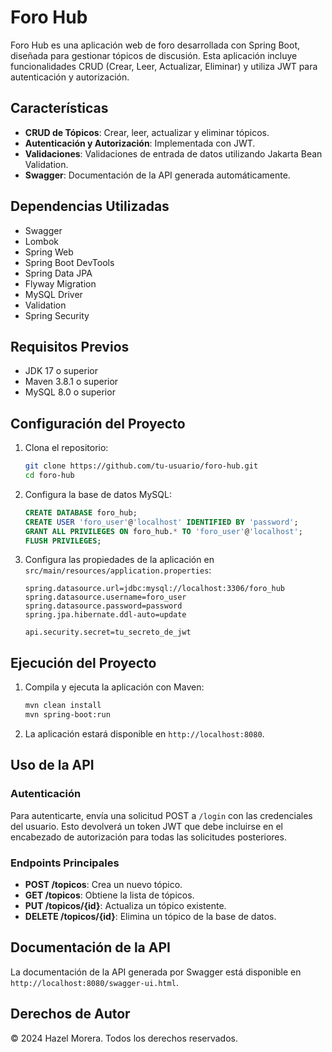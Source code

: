 # Foro Hub

Foro Hub es una aplicación web de foro desarrollada con Spring Boot, diseñada para gestionar tópicos de discusión. Esta aplicación incluye funcionalidades CRUD (Crear, Leer, Actualizar, Eliminar) y utiliza JWT para autenticación y autorización.

## Características

- **CRUD de Tópicos**: Crear, leer, actualizar y eliminar tópicos.
- **Autenticación y Autorización**: Implementada con JWT.
- **Validaciones**: Validaciones de entrada de datos utilizando Jakarta Bean Validation.
- **Swagger**: Documentación de la API generada automáticamente.

## Dependencias Utilizadas

- Swagger
- Lombok
- Spring Web
- Spring Boot DevTools
- Spring Data JPA
- Flyway Migration
- MySQL Driver
- Validation
- Spring Security

## Requisitos Previos

- JDK 17 o superior
- Maven 3.8.1 o superior
- MySQL 8.0 o superior

## Configuración del Proyecto

1. Clona el repositorio:

    ```bash
    git clone https://github.com/tu-usuario/foro-hub.git
    cd foro-hub
    ```

2. Configura la base de datos MySQL:

    ```sql
    CREATE DATABASE foro_hub;
    CREATE USER 'foro_user'@'localhost' IDENTIFIED BY 'password';
    GRANT ALL PRIVILEGES ON foro_hub.* TO 'foro_user'@'localhost';
    FLUSH PRIVILEGES;
    ```

3. Configura las propiedades de la aplicación en `src/main/resources/application.properties`:

    ```properties
    spring.datasource.url=jdbc:mysql://localhost:3306/foro_hub
    spring.datasource.username=foro_user
    spring.datasource.password=password
    spring.jpa.hibernate.ddl-auto=update

    api.security.secret=tu_secreto_de_jwt
    ```

## Ejecución del Proyecto

1. Compila y ejecuta la aplicación con Maven:

    ```bash
    mvn clean install
    mvn spring-boot:run
    ```

2. La aplicación estará disponible en `http://localhost:8080`.

## Uso de la API

### Autenticación

Para autenticarte, envía una solicitud POST a `/login` con las credenciales del usuario. Esto devolverá un token JWT que debe incluirse en el encabezado de autorización para todas las solicitudes posteriores.

### Endpoints Principales

- **POST /topicos**: Crea un nuevo tópico.
- **GET /topicos**: Obtiene la lista de tópicos.
- **PUT /topicos/{id}**: Actualiza un tópico existente.
- **DELETE /topicos/{id}**: Elimina un tópico de la base de datos.

## Documentación de la API

La documentación de la API generada por Swagger está disponible en `http://localhost:8080/swagger-ui.html`.

## Derechos de Autor

© 2024 Hazel Morera. Todos los derechos reservados.
